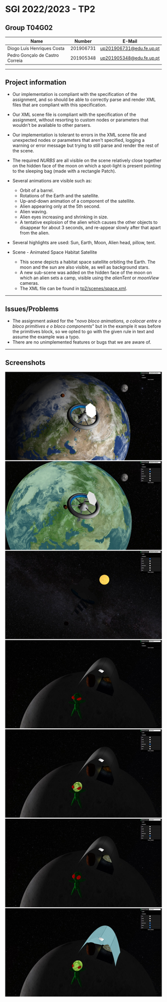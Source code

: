 # SGI 2022/2023 - TP2

## Group T04G02

| Name                            | Number    | E-Mail                   |
| ------------------------------- | --------- | ------------------------ |
| Diogo Luís Henriques Costa      | 201906731 | up201906731@edu.fe.up.pt |
| Pedro Gonçalo de Castro Correia | 201905348 | up201905348@edu.fe.up.pt |

----
## Project information

-   Our implementation is compliant with the specification of the assignment, and so should be able to correctly parse and render XML files that are compliant with this specification. 
-   Our XML scene file is compliant with the specification of the assignment, without resorting to custom nodes or parameters that wouldn't be available to other parsers.
-   Our implementation is tolerant to errors in the XML scene file and unexpected nodes or parameters that aren't specified, logging a warning or error message but trying to still parse and render the rest of the scene.
-   The required *NURBS* are all visible on the scene relatively close together on the hidden face of the moon on which a spot-light is present pointing to the sleeping bag (made with a rectangle Patch).
-   Several animations are visible such as:
    - Orbit of a barrel.
    - Rotations of the Earth and the satellite.
    - Up-and-down animation of a component of the satellite.
    - Alien appearing only at the 5th second.
    - Alien waving.
    - Alien eyes increasing and shrinking in size.
    - A tentative explosion of the alien which causes the other objects to disappear for about 3 seconds, and re-appear slowly after that apart from the alien.
-   Several highlights are used: Sun, Earth, Moon, Alien head, pillow, tent.

-   Scene - Animated Space Habitat Satellite
    -   This scene depicts a habitat space satellite orbiting the Earth. The moon and the sun are also visible, as well as background stars.
    -   A new sub-scene was added on the hidden face of the moon on which an alien sets a camp, visible using the *alienTent* or *moonView* cameras.
    -   The XML file can be found in [tp2/scenes/space.xml](./scenes/space.xml).


----
## Issues/Problems

-   The assignment asked for the "*novo bloco animations, a colocar entre o bloco primitives e o bloco components*" but in the example it was before the primitives block, so we opted to go with the given rule in text and assume the example was a typo.
-   There are no unimplemented features or bugs that we are aware of.

----

## Screenshots

![Screenshot 1](./screenshots/1.jpg)
![Screenshot 2](./screenshots/2.jpg)
![Screenshot 3](./screenshots/3.jpg)
![Screenshot 4](./screenshots/4.jpg)
![Screenshot 5](./screenshots/5.jpg)
![Screenshot 6](./screenshots/6.jpg)
![Screenshot 7](./screenshots/7.jpg)
